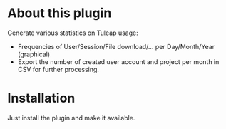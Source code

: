 About this plugin
=================
Generate various statistics on Tuleap usage:
- Frequencies of User/Session/File download/... per Day/Month/Year (graphical)
- Export the number of created user account and project per month in CSV for
  further processing.

Installation
============
Just install the plugin and make it available.

